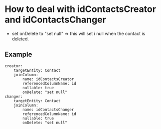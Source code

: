 # How to deal with idContactsCreator and idContactsChanger

* set onDelete to "set null" => this will set i null when the contact is deleted.

## Example

    creator:
        targetEntity: Contact
        joinColumn:
            name: idContactsCreator
            referencedColumnName: id
            nullable: true
            onDelete: "set null"
    changer:
        targetEntity: Contact
        joinColumn:
            name: idContactsChanger
            referencedColumnName: id
            nullable: true
            onDelete: "set null"
